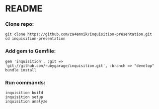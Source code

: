 # README

### Clone repo:
```
git clone https://github.com/za4emnik/inquisition-presentation.git
cd inquisition-presentation
```

### Add gem to Gemfile:
```
gem 'inquisition', :git => 'git://github.com/rubygarage/inquisition.git', :branch => "develop"
bundle install
```

### Run commands:
```
inquisition build
inquisition setup
inquisition analyze
```
